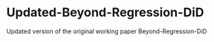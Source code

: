 # Updated-Beyond-Regression-DiD
Updated version of the original working paper Beyond-Regression-DiD
